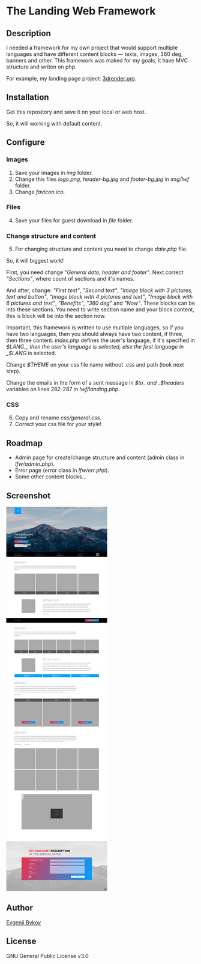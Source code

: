 # The Landing Web Framework

## Description

I needed a framework for my own project that would support multiple languages and have different content blocks — texts, images, 360 deg, banners and other. This framework was maked for my goals, it have MVC structure and writen on php.

For example, my landing page project: [3drender.pro](https://3drender.pro).

## Installation

Get this repository and save it on your local or web host.

So, it will working with default content.

## Configure

### Images

1. Save your images in _img_ folder.
2. Change this files _logo.png_, _header-bg.jpg_ and _footer-bg.jpg_ in _img/lwf_ folder.
3. Change _favicon.ico_.

### Files

4. Save your files for guest download in _file_ folder.

### Change structure and content

5. For changing structure and content you need to change _date.php_ file.

So, it will biggest work!

First, you need change _"General date, header and footer"_. Next correct _"Sections"_, where count of sections and it's names.

And after, change: _"First text"_, _"Second text"_, _"Image block with 3 pictures, text and button"_, _"Image block with 4 pictures and text"_, _"Image block with 6 pictures and text"_, _"Benefits"_, _"360 deg"_ and _"Now"_. These blocks can be into these sections. You need to write section name and your block content, this is block will be into the section now.

Important, this framework is written to use multiple languages, so if you have two languages, then you should always have two content, if three, then three content. _index.php_ defines the user's language, if it's specified in _$LANG_, then the user's language is selected, else the first language in _$LANG_ is selected.

Change _$THEME_ on your css file name without _.css_ and path (look next step).

Change the emails in the form of a sent message in _$to_ and _$headers_ variables on lines 282-287 in _lwf/landing.php_.

### CSS

6. Copy and rename _css/general.css_.
7. Correct your css file for your style!

## Roadmap

* Admin page for create/change structure and content (admin class in _lfw/admin.php_).
* Error page (error class in _lfw/err.php_).
* Some other content blocks...

## Screenshot

![Screenshot](screenshot.png)

## Author

[Evgenii Bykov](https://github.com/evgeniibykov)

## License

GNU General Public License v3.0
